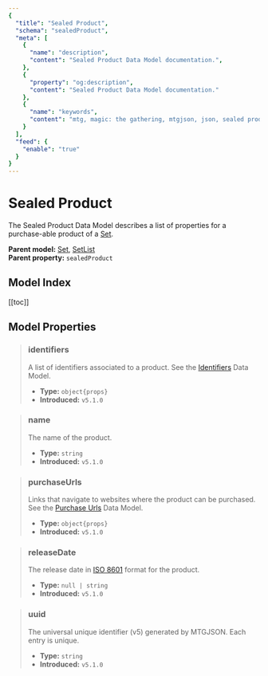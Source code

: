 ```yaml
---
{
  "title": "Sealed Product",
  "schema": "sealedProduct",
  "meta": [
    {
      "name": "description",
      "content": "Sealed Product Data Model documentation.",
    },
    {
      "property": "og:description",
      "content": "Sealed Product Data Model documentation."
    },
    {
      "name": "keywords",
      "content": "mtg, magic: the gathering, mtgjson, json, sealed product",
    }
  ],
  "feed": {
    "enable": "true"
  }
}
---
```


# Sealed Product

The Sealed Product Data Model describes a list of properties for a purchase-able product of a [Set](/data-models/set/).

**Parent model:** [Set](/data-models/set/), [SetList](/data-models/setlist/)  
**Parent property:** `sealedProduct`

## Model Index

<PropertyToggler/>

[[toc]]

## Model Properties

> ### identifiers  
> A list of identifiers associated to a product. See the [Identifiers](/data-models/identifiers/) Data Model.  
>
> - **Type:** `object{props}`  
> - **Introduced:** `v5.1.0`

> ### name  
> The name of the product.
>
> - **Type:** `string`
> - **Introduced:** `v5.1.0`

> ### purchaseUrls  
> Links that navigate to websites where the product can be purchased. See the [Purchase Urls](/data-models/purchase-urls/) Data Model.  
>
> - **Type:** `object{props}`  
> - **Introduced:** `v5.1.0`

> ### releaseDate  
> The release date in [ISO 8601](https://www.iso.org/iso-8601-date-and-time-format.html) format for the product.  
>
> - **Type:** `null | string`  
> - **Introduced:** `v5.1.0`

> ### uuid  
> The universal unique identifier (v5) generated by MTGJSON. Each entry is unique.  
>
> - **Type:** `string`  
> - **Introduced:** `v5.1.0`
